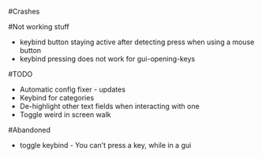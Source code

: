 #Crashes

#Not working stuff
- keybind button staying active after detecting press when using a mouse button
- keybind pressing does not work for gui-opening-keys

#TODO
- Automatic config fixer - updates
- Keybind for categories
- De-highlight other text fields when interacting with one
- Toggle weird in screen walk

#Abandoned
- toggle keybind - You can't press a key, while in a gui


